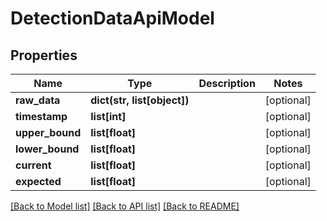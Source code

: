 # DetectionDataApiModel

## Properties
Name | Type | Description | Notes
------------ | ------------- | ------------- | -------------
**raw_data** | **dict(str, list[object])** |  | [optional] 
**timestamp** | **list[int]** |  | [optional] 
**upper_bound** | **list[float]** |  | [optional] 
**lower_bound** | **list[float]** |  | [optional] 
**current** | **list[float]** |  | [optional] 
**expected** | **list[float]** |  | [optional] 

[[Back to Model list]](../README.md#documentation-for-models) [[Back to API list]](../README.md#documentation-for-api-endpoints) [[Back to README]](../README.md)


